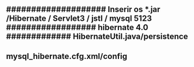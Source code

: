 ####################
Inserir os *.jar /Hibernate / Servlet3 / jstl / mysql 5123
##################
hibernate 4.0
#############
HibernateUtil.java/persistence
------------------
mysql_hibernate.cfg.xml/config
--------------------------



